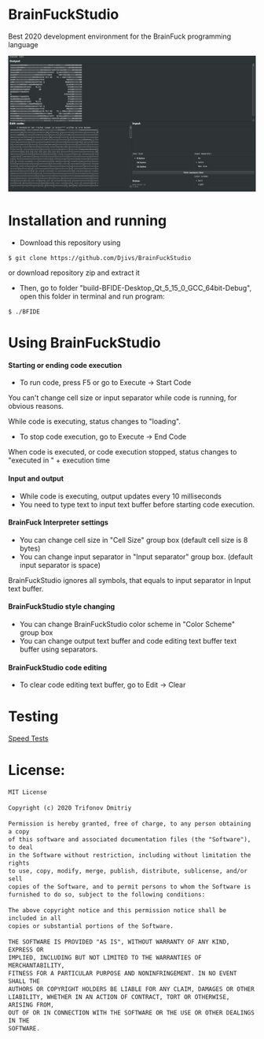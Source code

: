 # BrainFuckStudio

Best 2020 development environment for the BrainFuck programming language

![v2.0](/img/v2_0.png)

# Installation and running

- Download this repository using

```
$ git clone https://github.com/Djivs/BrainFuckStudio
```

or download repository zip and extract it

- Then, go to folder "build-BFIDE-Desktop_Qt_5_15_0_GCC_64bit-Debug", open this folder in terminal and run program:

```
$ ./BFIDE 
```



# Using BrainFuckStudio

#### Starting or ending code execution

- To run code, press F5 or go to Execute -> Start Code

You can't change cell size or input separator while code is running, for obvious reasons.

While code is executing, status changes to "loading".

- To stop code execution, go to Execute -> End Code

When code is executed, or code execution stopped, status changes to "executed in " + execution time

#### Input and output

- While code is executing, output updates every 10 milliseconds
- You need to type text to input text buffer before starting code execution.

#### BrainFuck Interpreter settings

- You can change cell size in "Cell Size" group box (default cell size is 8 bytes)
- You can change input separator in "Input separator" group box. (default input separator is space)

BrainFuckStudio ignores all symbols, that equals to input separator in Input text buffer.

#### BrainFuckStudio style changing

- You can change BrainFuckStudio color scheme in "Color Scheme" group box
-  You  can change output text buffer and code editing text buffer text buffer using separators.

#### BrainFuckStudio code editing

- To clear code editing text buffer, go to Edit -> Clear

# Testing

[Speed Tests](https://github.com/Djivs/BrainFuckStudio/blob/master/SPEEDTESTS.md)

# License:

```
MIT License

Copyright (c) 2020 Trifonov Dmitriy

Permission is hereby granted, free of charge, to any person obtaining a copy
of this software and associated documentation files (the "Software"), to deal
in the Software without restriction, including without limitation the rights
to use, copy, modify, merge, publish, distribute, sublicense, and/or sell
copies of the Software, and to permit persons to whom the Software is
furnished to do so, subject to the following conditions:

The above copyright notice and this permission notice shall be included in all
copies or substantial portions of the Software.

THE SOFTWARE IS PROVIDED "AS IS", WITHOUT WARRANTY OF ANY KIND, EXPRESS OR
IMPLIED, INCLUDING BUT NOT LIMITED TO THE WARRANTIES OF MERCHANTABILITY,
FITNESS FOR A PARTICULAR PURPOSE AND NONINFRINGEMENT. IN NO EVENT SHALL THE
AUTHORS OR COPYRIGHT HOLDERS BE LIABLE FOR ANY CLAIM, DAMAGES OR OTHER
LIABILITY, WHETHER IN AN ACTION OF CONTRACT, TORT OR OTHERWISE, ARISING FROM,
OUT OF OR IN CONNECTION WITH THE SOFTWARE OR THE USE OR OTHER DEALINGS IN THE
SOFTWARE.
```
